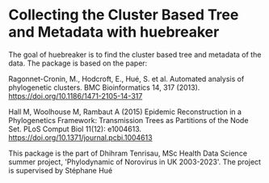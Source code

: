 # Collecting the Cluster Based Tree and Metadata with huebreaker

<!-- badges: start -->

<!-- badges: end -->

The goal of huebreaker is to find the cluster based tree and metadata of the data. The package is based on the paper:

Ragonnet-Cronin, M., Hodcroft, E., Hué, S. et al. Automated analysis of phylogenetic clusters. BMC Bioinformatics 14, 317 (2013). <https://doi.org/10.1186/1471-2105-14-317>

Hall M, Woolhouse M, Rambaut A (2015) Epidemic Reconstruction in a Phylogenetics Framework: Transmission Trees as Partitions of the Node Set. PLoS Comput Biol 11(12): e1004613. <https://doi.org/10.1371/journal.pcbi.1004613>

This package is the part of Dhihram Tenrisau, MSc Health Data Science summer project, 'Phylodynamic of Norovirus in UK 2003-2023'. The project is supervised by Stéphane Hué
